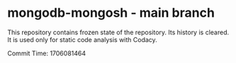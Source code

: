 # mongodb-mongosh - main branch

This repository contains frozen state of the repository.
Its history is cleared. It is used only for static code
analysis with Codacy.

Commit Time: 1706081464